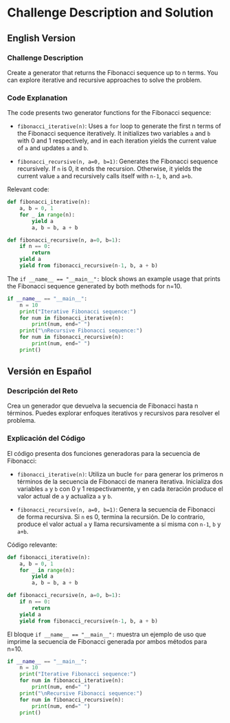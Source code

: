 # Challenge Description and Solution

## English Version

### Challenge Description
Create a generator that returns the Fibonacci sequence up to n terms. You can explore iterative and recursive approaches to solve the problem.

### Code Explanation
The code presents two generator functions for the Fibonacci sequence:

- `fibonacci_iterative(n)`: Uses a `for` loop to generate the first n terms of the Fibonacci sequence iteratively. It initializes two variables `a` and `b` with 0 and 1 respectively, and in each iteration yields the current value of `a` and updates `a` and `b`.

- `fibonacci_recursive(n, a=0, b=1)`: Generates the Fibonacci sequence recursively. If `n` is 0, it ends the recursion. Otherwise, it yields the current value `a` and recursively calls itself with `n-1`, `b`, and `a+b`.

Relevant code:

```python
def fibonacci_iterative(n):
    a, b = 0, 1
    for _ in range(n):
        yield a
        a, b = b, a + b

def fibonacci_recursive(n, a=0, b=1):
    if n == 0:
        return
    yield a
    yield from fibonacci_recursive(n-1, b, a + b)
```

The `if __name__ == "__main__":` block shows an example usage that prints the Fibonacci sequence generated by both methods for n=10.

```python
if __name__ == "__main__":
    n = 10
    print("Iterative Fibonacci sequence:")
    for num in fibonacci_iterative(n):
        print(num, end=" ")
    print("\nRecursive Fibonacci sequence:")
    for num in fibonacci_recursive(n):
        print(num, end=" ")
    print()
```

## Versión en Español

### Descripción del Reto
Crea un generador que devuelva la secuencia de Fibonacci hasta n términos. Puedes explorar enfoques iterativos y recursivos para resolver el problema.

### Explicación del Código
El código presenta dos funciones generadoras para la secuencia de Fibonacci:

- `fibonacci_iterative(n)`: Utiliza un bucle `for` para generar los primeros n términos de la secuencia de Fibonacci de manera iterativa. Inicializa dos variables `a` y `b` con 0 y 1 respectivamente, y en cada iteración produce el valor actual de `a` y actualiza `a` y `b`.

- `fibonacci_recursive(n, a=0, b=1)`: Genera la secuencia de Fibonacci de forma recursiva. Si `n` es 0, termina la recursión. De lo contrario, produce el valor actual `a` y llama recursivamente a sí misma con `n-1`, `b` y `a+b`.

Código relevante:

```python
def fibonacci_iterative(n):
    a, b = 0, 1
    for _ in range(n):
        yield a
        a, b = b, a + b

def fibonacci_recursive(n, a=0, b=1):
    if n == 0:
        return
    yield a
    yield from fibonacci_recursive(n-1, b, a + b)
```

El bloque `if __name__ == "__main__":` muestra un ejemplo de uso que imprime la secuencia de Fibonacci generada por ambos métodos para n=10.

```python
if __name__ == "__main__":
    n = 10
    print("Iterative Fibonacci sequence:")
    for num in fibonacci_iterative(n):
        print(num, end=" ")
    print("\nRecursive Fibonacci sequence:")
    for num in fibonacci_recursive(n):
        print(num, end=" ")
    print()

